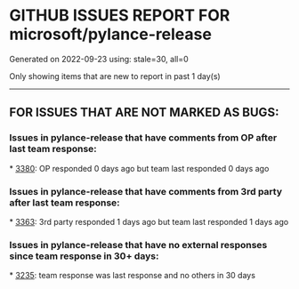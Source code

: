 
# GITHUB ISSUES REPORT FOR microsoft/pylance-release


Generated on 2022-09-23 using: stale=30, all=0


Only showing items that are new to report in past 1 day(s)


---

## FOR ISSUES THAT ARE NOT MARKED AS BUGS:


### Issues in pylance-release that have comments from OP after last team response:


\* [3380](https://github.com/microsoft/pylance-release/issues/3380 "Python language server no longer recommends auto imports from local files (still works for site-packages in venv)"): OP responded 0 days ago but team last responded 0 days ago

### Issues in pylance-release that have comments from 3rd party after last team response:


\* [3363](https://github.com/microsoft/pylance-release/issues/3363 "Issues with base features"): 3rd party responded 1 days ago but team last responded 1 days ago

### Issues in pylance-release that have no external responses since team response in 30+ days:


\* [3235](https://github.com/microsoft/pylance-release/issues/3235 "Call Hierarchy issue if a function is imported as an alias"): team response was last response and no others in 30 days
